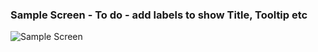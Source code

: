 ### Sample Screen - To do - add labels to show Title, Tooltip etc

![Sample Screen](https://cloud.githubusercontent.com/assets/1296369/5515005/dc6ec01a-884d-11e4-9694-b9d649e4f425.png)
